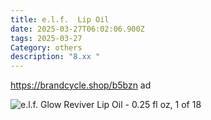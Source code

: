 ```yaml
---
title: e.l.f.  Lip Oil
date: 2025-03-27T06:02:06.900Z
tags: 2025-03-27
Category: others
description: "8.xx "
---
```

https://brandcycle.shop/b5bzn  ad <!--StartFragment-->

![e.l.f. Glow Reviver Lip Oil - 0.25 fl oz, 1 of 18](https://target.scene7.com/is/image/Target/GUEST_0105308b-0aee-41a0-9a38-7d500ed8ab31?wid=475&hei=475&qlt=80&fmt=webp)

<!--EndFragment-->